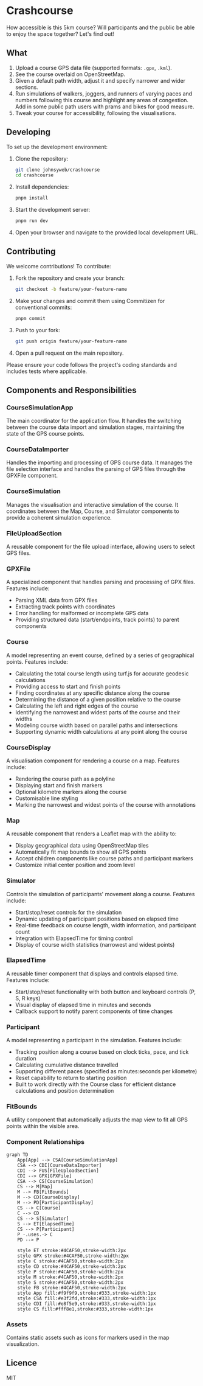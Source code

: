 # Crashcourse

How accessible is this 5km course? Will participants and the public be able to enjoy the space together? Let's find out!

## What

1. Upload a course GPS data file (supported formats: `.gpx`, `.kml`).
2. See the course overlaid on OpenStreetMap.
3. Given a default path width, adjust it and specify narrower and wider sections.
4. Run simulations of walkers, joggers, and runners of varying paces and numbers following this course and highlight any areas of congestion. Add in some public path users with prams and bikes for good measure.
5. Tweak your course for accessibility, following the visualisations.

## Developing

To set up the development environment:

1. Clone the repository:

   ```bash
   git clone johnsyweb/crashcourse
   cd crashcourse
   ```

2. Install dependencies:

   ```bash
   pnpm install
   ```

3. Start the development server:

   ```bash
   pnpm run dev
   ```

4. Open your browser and navigate to the provided local development URL.

## Contributing

We welcome contributions! To contribute:

1. Fork the repository and create your branch:

   ```bash
   git checkout -b feature/your-feature-name
   ```

2. Make your changes and commit them using Commitizen for conventional commits:

   ```bash
   pnpm commit
   ```

3. Push to your fork:

   ```bash
   git push origin feature/your-feature-name
   ```

4. Open a pull request on the main repository.

Please ensure your code follows the project's coding standards and includes tests where applicable.

## Components and Responsibilities

### CourseSimulationApp

The main coordinator for the application flow. It handles the switching between the course data import and simulation stages, maintaining the state of the GPS course points.

### CourseDataImporter

Handles the importing and processing of GPS course data. It manages the file selection interface and handles the parsing of GPS files through the GPXFile component.

### CourseSimulation

Manages the visualisation and interactive simulation of the course. It coordinates between the Map, Course, and Simulator components to provide a coherent simulation experience.

### FileUploadSection

A reusable component for the file upload interface, allowing users to select GPS files.

### GPXFile

A specialized component that handles parsing and processing of GPX files. Features include:

- Parsing XML data from GPX files
- Extracting track points with coordinates
- Error handling for malformed or incomplete GPS data
- Providing structured data (start/endpoints, track points) to parent components

### Course

A model representing an event course, defined by a series of geographical points. Features include:

- Calculating the total course length using turf.js for accurate geodesic calculations
- Providing access to start and finish points
- Finding coordinates at any specific distance along the course
- Determining the distance of a given position relative to the course
- Calculating the left and right edges of the course
- Identifying the narrowest and widest parts of the course and their widths
- Modeling course width based on parallel paths and intersections
- Supporting dynamic width calculations at any point along the course

### CourseDisplay

A visualisation component for rendering a course on a map. Features include:

- Rendering the course path as a polyline
- Displaying start and finish markers
- Optional kilometre markers along the course
- Customisable line styling
- Marking the narrowest and widest points of the course with annotations

### Map

A reusable component that renders a Leaflet map with the ability to:

- Display geographical data using OpenStreetMap tiles
- Automatically fit map bounds to show all GPS points
- Accept children components like course paths and participant markers
- Customize initial center position and zoom level

### Simulator

Controls the simulation of participants' movement along a course. Features include:

- Start/stop/reset controls for the simulation
- Dynamic updating of participant positions based on elapsed time
- Real-time feedback on course length, width information, and participant count
- Integration with ElapsedTime for timing control
- Display of course width statistics (narrowest and widest points)

### ElapsedTime

A reusable timer component that displays and controls elapsed time. Features include:

- Start/stop/reset functionality with both button and keyboard controls (P, S, R keys)
- Visual display of elapsed time in minutes and seconds
- Callback support to notify parent components of time changes

### Participant

A model representing a participant in the simulation. Features include:

- Tracking position along a course based on clock ticks, pace, and tick duration
- Calculating cumulative distance travelled
- Supporting different paces (specified as minutes:seconds per kilometre)
- Reset capability to return to starting position
- Built to work directly with the Course class for efficient distance calculations and position determination

### FitBounds

A utility component that automatically adjusts the map view to fit all GPS points within the visible area.

### Component Relationships

```mermaid
graph TD
    App[App] --> CSA[CourseSimulationApp]
    CSA --> CDI[CourseDataImporter]
    CDI --> FUS[FileUploadSection]
    CDI --> GPX[GPXFile]
    CSA --> CS[CourseSimulation]
    CS --> M[Map]
    M --> FB[FitBounds]
    M --> CD[CourseDisplay]
    M --> PD[ParticipantDisplay]
    CS --> C[Course]
    C --> CD
    CS --> S[Simulator]
    S --> ET[ElapsedTime]
    CS --> P[Participant]
    P -.uses.-> C
    PD --> P

    style ET stroke:#4CAF50,stroke-width:2px
    style GPX stroke:#4CAF50,stroke-width:2px
    style C stroke:#4CAF50,stroke-width:2px
    style CD stroke:#4CAF50,stroke-width:2px
    style P stroke:#4CAF50,stroke-width:2px
    style M stroke:#4CAF50,stroke-width:2px
    style S stroke:#4CAF50,stroke-width:2px
    style FB stroke:#4CAF50,stroke-width:2px
    style App fill:#f9f9f9,stroke:#333,stroke-width:1px
    style CSA fill:#e3f2fd,stroke:#333,stroke-width:1px
    style CDI fill:#e8f5e9,stroke:#333,stroke-width:1px
    style CS fill:#fff8e1,stroke:#333,stroke-width:1px
```

### Assets

Contains static assets such as icons for markers used in the map visualization.

## Licence

MIT
